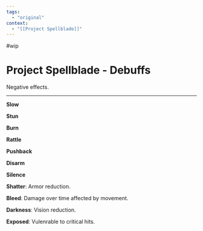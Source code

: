 ```yaml
---
tags:
  - "original"
context:
  - "[[Project Spellblade]]"
---
```


#wip

# Project Spellblade - Debuffs

Negative effects.

---

**Slow**

**Stun**

**Burn**

**Rattle**

**Pushback**

**Disarm**

**Silence**

**Shatter**: Armor reduction.

**Bleed**: Damage over time affected by movement.

**Darkness**: Vision reduction.

**Exposed**: Vulenrable to critical hits.
